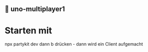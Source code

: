 ## 🎈 uno-multiplayer1


# Starten mit
npx partykit dev
dann b drücken - dann wird ein Client aufgemacht

